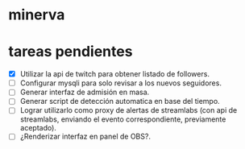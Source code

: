 # minerva

# tareas pendientes
- [x] Utilizar la api de twitch para obtener listado de followers.
- [ ] Configurar mysqli para solo revisar a los nuevos seguidores.
- [ ] Generar interfaz de admisión en masa.
- [ ] Generar script de detección automatica en base del tiempo.
- [ ] Lograr utilizarlo como proxy de alertas de streamlabs 
        (con api de streamlabs, enviando el evento correspondiente, previamente aceptado).
- [ ] ¿Renderizar interfaz en panel de OBS?.
